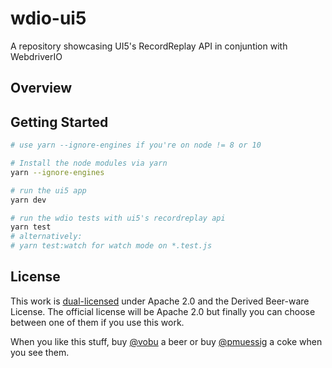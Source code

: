 # wdio-ui5

A repository showcasing UI5's RecordReplay API in conjuntion with WebdriverIO

## Overview

## Getting Started

```bash
# use yarn --ignore-engines if you're on node != 8 or 10

# Install the node modules via yarn
yarn --ignore-engines

# run the ui5 app
yarn dev

# run the wdio tests with ui5's recordreplay api
yarn test
# alternatively:
# yarn test:watch for watch mode on *.test.js
```

## License

This work is [dual-licensed](LICENSE) under Apache 2.0 and the Derived Beer-ware License. The official license will be Apache 2.0 but finally you can choose between one of them if you use this work.

When you like this stuff, buy [@vobu](https://twitter.com/vobu) a beer or buy [@pmuessig](https://twitter.com/pmuessig) a coke when you see them.
